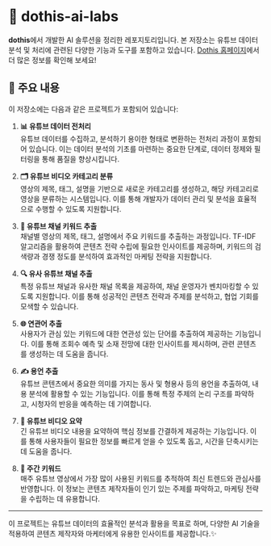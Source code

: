 # 🌟 dothis-ai-labs

**dothis**에서 개발한 AI 솔루션을 정리한 레포지토리입니다. 본 저장소는 유튜브 데이터 분석 및 처리에 관련된 다양한 기능과 도구를 포함하고 있습니다. [Dothis 홈페이지](https://www.dothis.kr/)에서 더 많은 정보를 확인해 보세요!

## 🚀 주요 내용

이 저장소에는 다음과 같은 프로젝트가 포함되어 있습니다:

1. **📊 유튜브 데이터 전처리**  
   유튜브 데이터를 수집하고, 분석하기 용이한 형태로 변환하는 전처리 과정이 포함되어 있습니다. 이는 데이터 분석의 기초를 마련하는 중요한 단계로, 데이터 정제와 필터링을 통해 품질을 향상시킵니다.

2. **🗂️ 유튜브 비디오 카테고리 분류**  
   영상의 제목, 태그, 설명을 기반으로 새로운 카테고리를 생성하고, 해당 카테고리로 영상을 분류하는 시스템입니다. 이를 통해 개발자가 데이터 관리 및 분석을 효율적으로 수행할 수 있도록 지원합니다.

3. **🔑 유튜브 채널 키워드 추출**  
   채널별 영상의 제목, 태그, 설명에서 주요 키워드를 추출하는 과정입니다. TF-IDF 알고리즘을 활용하여 콘텐츠 전략 수립에 필요한 인사이트를 제공하며, 키워드의 검색량과 경쟁 정도를 분석하여 효과적인 마케팅 전략을 지원합니다.

4. **🔍 유사 유튜브 채널 추출**  
   특정 유튜브 채널과 유사한 채널 목록을 제공하여, 채널 운영자가 벤치마킹할 수 있도록 지원합니다. 이를 통해 성공적인 콘텐츠 전략과 주제를 분석하고, 협업 기회를 모색할 수 있습니다.

5. **🌐 연관어 추출**  
   사용자가 관심 있는 키워드에 대한 연관성 있는 단어를 추출하여 제공하는 기능입니다. 이를 통해 조회수 예측 및 소재 전망에 대한 인사이트를 제시하며, 관련 콘텐츠를 생성하는 데 도움을 줍니다.

6. **✍️ 용언 추출**  
   유튜브 콘텐츠에서 중요한 의미를 가지는 동사 및 형용사 등의 용언을 추출하여, 내용 분석에 활용할 수 있는 기능입니다. 이를 통해 특정 주제의 논리 구조를 파악하고, 시청자의 반응을 예측하는 데 기여합니다.

7. **📜 유튜브 비디오 요약**  
   긴 유튜브 비디오 내용을 요약하여 핵심 정보를 간결하게 제공하는 기능입니다. 이를 통해 사용자들이 필요한 정보를 빠르게 얻을 수 있도록 돕고, 시간을 단축시키는데 도움을 줍니다.

8. **📅 주간 키워드**  
   매주 유튜브 영상에서 가장 많이 사용된 키워드를 추적하여 최신 트렌드와 관심사를 반영합니다. 이 정보는 콘텐츠 제작자들이 인기 있는 주제를 파악하고, 마케팅 전략을 수립하는 데 유용합니다.

---

이 프로젝트는 유튜브 데이터의 효율적인 분석과 활용을 목표로 하며, 다양한 AI 기술을 적용하여 콘텐츠 제작자와 마케터에게 유용한 인사이트를 제공합니다.✨

